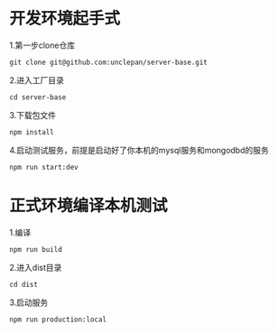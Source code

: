 # 开发环境起手式
1.第一步clone仓库

    git clone git@github.com:unclepan/server-base.git

2.进入工厂目录

    cd server-base

3.下载包文件

    npm install

4.启动测试服务，前提是启动好了你本机的mysql服务和mongodbd的服务

    npm run start:dev

# 正式环境编译本机测试
1.编译

    npm run build

2.进入dist目录

    cd dist

3.启动服务

    npm run production:local




